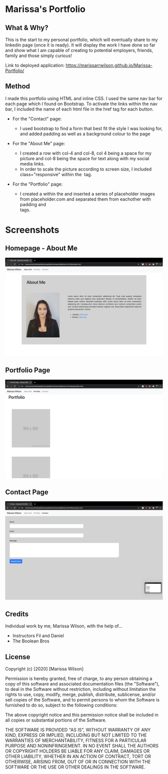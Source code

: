 # Marissa's Portfolio

## What & Why?
This is the start to my personal portfolio, which will eventually share to my linkedin page (once it is ready). It will display the work I have done so far and show what I am capable of creating to potential employers, friends, family and those simply curious!

Link to deployed application: https://marissarrwilson.github.io/Marissa-Portfolio/

## Method
I made this portfolio using HTML and inline CSS. I used the same nav bar for each page which I found on Bootstrap. To activate the links within the nav bar, I included the name of each html file in the href tag for each button.

* For the "Contact" page: 
    - I used bootstrap to find a form that best fit the style I was looking for, and added padding as well as a background colour to the page

* For the "About Me" page: 
    - I created a row with col-4 and col-8, col 4 being a space for my picture and col-8 being the space for text along with my social media links. 
    - In order to scale the picture according to screen size, I included class="responsive" within the <img> tag.

* For the "Portfolio" page:
    - I created a <container> within the <body> and inserted a series of placeholder images from placeholder.com and separated them from eachother with padding and <br> tags.

# Screenshots

## Homepage - About Me
![Homepage - About Me](images/Homepage.png)

## Portfolio Page
![Portfolio Page](images/Portfolio.png)

## Contact Page
![Contact Page](images/Contact.png)

## Credits
Individual work by me, Marissa Wilson, with the help of...
- Instructors Fil and Daniel
- The Boolean Bros

## License
Copyright (c) [2020] [Marissa Wilson]

Permission is hereby granted, free of charge, to any person obtaining a copy of this software and associated documentation files (the "Software"), to deal in the Software without restriction, including without limitation the rights to use, copy, modify, merge, publish, distribute, sublicense, and/or sell copies of the Software, and to permit persons to whom the Software is furnished to do so, subject to the following conditions:

The above copyright notice and this permission notice shall be included in all copies or substantial portions of the Software.

THE SOFTWARE IS PROVIDED "AS IS", WITHOUT WARRANTY OF ANY KIND, EXPRESS OR IMPLIED, INCLUDING BUT NOT LIMITED TO THE WARRANTIES OF MERCHANTABILITY, FITNESS FOR A PARTICULAR PURPOSE AND NONINFRINGEMENT. IN NO EVENT SHALL THE AUTHORS OR COPYRIGHT HOLDERS BE LIABLE FOR ANY CLAIM, DAMAGES OR OTHER LIABILITY, WHETHER IN AN ACTION OF CONTRACT, TORT OR OTHERWISE, ARISING FROM, OUT OF OR IN CONNECTION WITH THE SOFTWARE OR THE USE OR OTHER DEALINGS IN THE SOFTWARE.